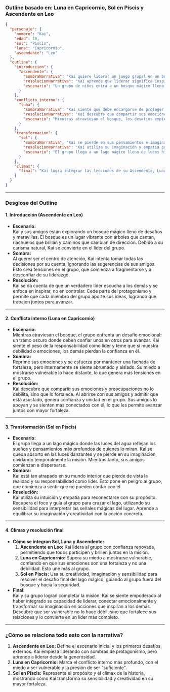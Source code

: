 ### **Outline basado en: Luna en Capricornio, Sol en Piscis y Ascendente en Leo**

```json
{
  "personaje": {
    "nombre": "Kai",
    "edad": 10,
    "sol": "Piscis",
    "luna": "Capricornio",
    "ascendente": "Leo"
  },
  "outline": {
    "introduccion": {
      "ascendente": {
        "sombraNarrativa": "Kai quiere liderar un juego grupal en un bosque mágico, pero al querer ser el centro de atención y tomar todas las decisiones, causa confusión entre sus amigos y el grupo se divide.",
        "resolucionNarrativa": "Kai aprende que liderar significa inspirar y escuchar a los demás, no controlarlo todo. Con esta nueva actitud, logra que el grupo trabaje unido para avanzar en su misión.",
        "escenario": "Un grupo de niños entra a un bosque mágico lleno de desafíos. Kai, con su carisma, se convierte en el líder, pero su deseo de protagonismo genera tensiones."
      }
    },
    "conflicto_interno": {
      "luna": {
        "sombraNarrativa": "Kai siente que debe encargarse de proteger emocionalmente al grupo y que si muestra dudas o emociones, los demás pensarán que no es un buen líder. Esto lo lleva a reprimir lo que siente y a aislarse.",
        "resolucionNarrativa": "Kai descubre que compartir sus emociones y preocupaciones con el grupo no solo lo fortalece, sino que también genera confianza y une a todos.",
        "escenario": "Mientras atraviesan el bosque, los desafíos empiezan a hacerse más difíciles. Kai siente el peso de la responsabilidad de mantener a todos a salvo, pero teme admitir que está asustado."
      }
    },
    "transformacion": {
      "sol": {
        "sombraNarrativa": "Kai se pierde en sus pensamientos e imaginación mientras exploran un lago mágico. Se queda mirando las luces danzantes en el agua y se olvida de la misión, lo que pone en peligro al grupo.",
        "resolucionNarrativa": "Kai utiliza su imaginación y empatía para reconectarse con su propósito. Guía al grupo cruzando el lago y usa su intuición para encontrar el camino correcto, equilibrando su sensibilidad con la acción concreta.",
        "escenario": "El grupo llega a un lago mágico lleno de luces hipnotizantes. Kai se queda absorto en las luces y pierde de vista a sus amigos, quienes lo necesitan para continuar la misión."
      }
    },
    "climax": {
      "final": "Kai logra integrar las lecciones de su Ascendente, Luna y Sol. Lidera al grupo con confianza y generosidad (Ascendente en Leo), supera su miedo a mostrarse vulnerable al compartir sus emociones con los demás (Luna en Capricornio) y utiliza su sensibilidad, empatía e imaginación para guiarlos fuera del bosque mágico (Sol en Piscis). Al final, Kai descubre que su verdadero poder está en su capacidad de conectar profundamente con los demás y equilibrar sus emociones con sus acciones."
    }
  }
}
```

---

### **Desglose del Outline**

#### **1. Introducción (Ascendente en Leo)**
- **Escenario:**  
  Kai y sus amigos están explorando un bosque mágico lleno de desafíos y maravillas. El bosque es un lugar vibrante con árboles que cantan, riachuelos que brillan y caminos que cambian de dirección. Debido a su carisma natural, Kai se convierte en el líder del grupo.  
- **Sombra:**  
  Al querer ser el centro de atención, Kai intenta tomar todas las decisiones por su cuenta, ignorando las sugerencias de sus amigos. Esto crea tensiones en el grupo, que comienza a fragmentarse y a desconfiar de su liderazgo.  
- **Resolución:**  
  Kai se da cuenta de que un verdadero líder escucha a los demás y se enfoca en inspirar, no en controlar. Cede parte del protagonismo y permite que cada miembro del grupo aporte sus ideas, logrando que trabajen juntos para avanzar.

---

#### **2. Conflicto interno (Luna en Capricornio)**
- **Escenario:**  
  Mientras atraviesan el bosque, el grupo enfrenta un desafío emocional: un tramo oscuro donde deben confiar unos en otros para avanzar. Kai siente el peso de la responsabilidad como líder y teme que si muestra debilidad o emociones, los demás pierdan la confianza en él.  
- **Sombra:**  
  Reprime sus emociones y se esfuerza por mantener una fachada de fortaleza, pero internamente se siente abrumado y aislado. Su miedo a mostrarse vulnerable lo hace distante, lo que genera más tensiones en el grupo.  
- **Resolución:**  
  Kai descubre que compartir sus emociones y preocupaciones no lo debilita, sino que lo fortalece. Al abrirse con sus amigos y admitir que está asustado, genera confianza y unidad en el grupo. Sus amigos lo apoyan y se sienten más conectados con él, lo que les permite avanzar juntos con mayor fortaleza.

---

#### **3. Transformación (Sol en Piscis)**
- **Escenario:**  
  El grupo llega a un lago mágico donde las luces del agua reflejan los sueños y pensamientos más profundos de quienes lo miran. Kai se queda absorto en las luces danzantes y se pierde en su imaginación, olvidando temporalmente la misión. Mientras tanto, sus amigos comienzan a dispersarse.  
- **Sombra:**  
  Kai está tan atrapado en su mundo interior que pierde de vista la realidad y su responsabilidad como líder. Esto pone en peligro al grupo, que comienza a sentir que no pueden contar con él.  
- **Resolución:**  
  Kai utiliza su intuición y empatía para reconectarse con su propósito. Recupera el foco y guía al grupo para cruzar el lago, utilizando su sensibilidad para interpretar las señales mágicas del lugar. Aprende a equilibrar su imaginación y creatividad con la acción concreta.

---

#### **4. Clímax y resolución final**
- **Cómo se integran Sol, Luna y Ascendente:**  
  1. **Ascendente en Leo:** Kai lidera al grupo con confianza renovada, permitiendo que todos participen y brillen juntos en la misión.  
  2. **Luna en Capricornio:** Supera su miedo a mostrarse vulnerable, confiando en que sus emociones son una fortaleza y no una debilidad. Esto une más al grupo.  
  3. **Sol en Piscis:** Usa su creatividad, imaginación y sensibilidad para resolver el desafío final del lago mágico, guiando al grupo fuera del bosque y hacia la seguridad.  
- **Final:**  
  Kai y su grupo logran completar la misión. Kai se siente empoderado al haber integrado su capacidad de liderar, conectar emocionalmente y transformar su imaginación en acciones que inspiran a los demás. Descubre que ser vulnerable no lo hace débil, sino que fortalece sus relaciones y lo convierte en un líder más completo.

---

### **¿Cómo se relaciona todo esto con la narrativa?**
1. **Ascendente en Leo:** Define el escenario inicial y los primeros desafíos externos. Kai empieza liderando con sombras de protagonismo, pero aprende a liderar desde la generosidad.  
2. **Luna en Capricornio:** Marca el conflicto interno más profundo, con el miedo a ser vulnerable y la presión de ser "suficiente".  
3. **Sol en Piscis:** Representa el propósito y el clímax de la historia, mostrando cómo Kai transforma su sensibilidad y creatividad en su mayor fortaleza.

